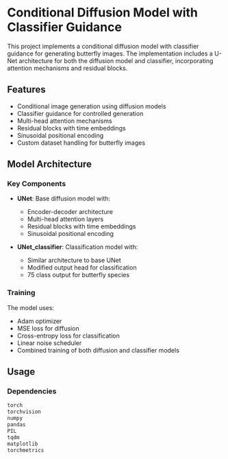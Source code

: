# Conditional Diffusion Model with Classifier Guidance

This project implements a conditional diffusion model with classifier guidance for generating butterfly images. The implementation includes a U-Net architecture for both the diffusion model and classifier, incorporating attention mechanisms and residual blocks.

## Features

- Conditional image generation using diffusion models
- Classifier guidance for controlled generation
- Multi-head attention mechanisms
- Residual blocks with time embeddings
- Sinusoidal positional encoding
- Custom dataset handling for butterfly images

## Model Architecture

### Key Components

- **UNet**: Base diffusion model with:
  - Encoder-decoder architecture
  - Multi-head attention layers
  - Residual blocks with time embeddings
  - Sinusoidal positional encoding

- **UNet_classifier**: Classification model with:
  - Similar architecture to base UNet
  - Modified output head for classification
  - 75 class output for butterfly species

### Training

The model uses:
- Adam optimizer
- MSE loss for diffusion
- Cross-entropy loss for classification
- Linear noise scheduler
- Combined training of both diffusion and classifier models

## Usage

### Dependencies

```python
torch
torchvision
numpy
pandas
PIL
tqdm
matplotlib
torchmetrics
